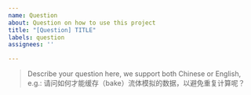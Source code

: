```yaml
---
name: Question
about: Question on how to use this project
title: "[Question] TITLE"
labels: question
assignees: ''

---
```


> Describe your question here, we support both Chinese or English, e.g.:
> 请问如何才能缓存（bake）流体模拟的数据，以避免重复计算呢？

